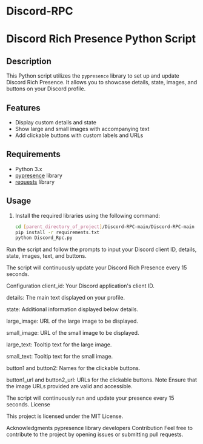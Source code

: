 # Discord-RPC
# Discord Rich Presence Python Script

## Description

This Python script utilizes the `pypresence` library to set up and update Discord Rich Presence. It allows you to showcase details, state, images, and buttons on your Discord profile.

## Features

- Display custom details and state
- Show large and small images with accompanying text
- Add clickable buttons with custom labels and URLs

## Requirements

- Python 3.x
- [pypresence](https://github.com/qwertyquerty/pypresence) library
- [requests](https://docs.python-requests.org/en/latest/) library

## Usage

1. Install the required libraries using the following command:

   ```bash
   cd [parent_directory_of_project]/Discord-RPC-main/Discord-RPC-main
   pip install -r requirements.txt
   python Discord_Rpc.py
Run the script and follow the prompts to input your Discord client ID, details, state, images, text, and buttons.

The script will continuously update your Discord Rich Presence every 15 seconds.

Configuration
client_id: Your Discord application's client ID.

details: The main text displayed on your profile.

state: Additional information displayed below details.

large_image: URL of the large image to be displayed.

small_image: URL of the small image to be displayed.

large_text: Tooltip text for the large image.

small_text: Tooltip text for the small image.

button1 and button2: Names for the clickable buttons.

button1_url and button2_url: URLs for the clickable buttons.
Note
Ensure that the image URLs provided are valid and accessible.

The script will continuously run and update your presence every 15 seconds.
License

This project is licensed under the MIT License.

Acknowledgments
pypresence library developers
Contribution
Feel free to contribute to the project by opening issues or submitting pull requests.
